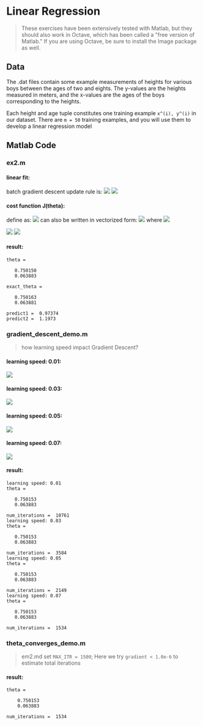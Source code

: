 # Linear Regression

> These exercises have been extensively tested with Matlab, but they should also work in Octave, which has been called a "free version of Matlab." 
> If you are using Octave, be sure to install the Image package as well.

## Data

The .dat files contain some example measurements of heights for various boys between the ages of two and eights. The y-values are the heights measured in meters, and the x-values are the ages of the boys corresponding to the heights.

Each height and age tuple constitutes one training example `x^(i), y^(i)` in our dataset. There are `m = 50` training examples, and you will use them to develop a linear regression model

## Matlab Code

### ex2.m

#### linear fit:
batch gradient descent update rule is: ![](../figure/batch_gradient_descent_update.png) 
![](../figure/linear-regression-ex2_1.jpg) 

#### cost function J(theta):
define as: ![](../figure/cost_function_1.png)
can also be written in vectorized form: ![](../figure/cost_function_2.png)
where ![](../figure/cost_function_3.png)

![](../figure/linear-regression-ex2_2.jpg)
![](../figure/linear-regression-ex2_3.jpg)

#### result:
```
theta =

   0.750150
   0.063883

exact_theta =

   0.750163
   0.063881

predict1 =  0.97374
predict2 =  1.1973
```

### gradient_descent_demo.m
> how learning speed impact Gradient Descent?

#### learning speed: 0.01:
![](../figure/linear-regression-gradient_descent_demo_1.jpg)

#### learning speed: 0.03:
![](../figure/linear-regression-gradient_descent_demo_2.jpg)

#### learning speed: 0.05:
![](../figure/linear-regression-gradient_descent_demo_3.jpg)

#### learning speed: 0.07:
![](../figure/linear-regression-gradient_descent_demo_4.jpg)

#### result:
```
learning speed: 0.01
theta =

   0.750153
   0.063883

num_iterations =  10761
learning speed: 0.03
theta =

   0.750153
   0.063883

num_iterations =  3584
learning speed: 0.05
theta =

   0.750153
   0.063883

num_iterations =  2149
learning speed: 0.07
theta =

   0.750153
   0.063883

num_iterations =  1534
```

### theta_converges_demo.m
> em2.md set `MAX_ITR = 1500`;
Here we try `gradient < 1.0e-6` to estimate total iterations

#### result:
```
theta =

    0.750153
    0.063883

num_iterations =  1534
```
